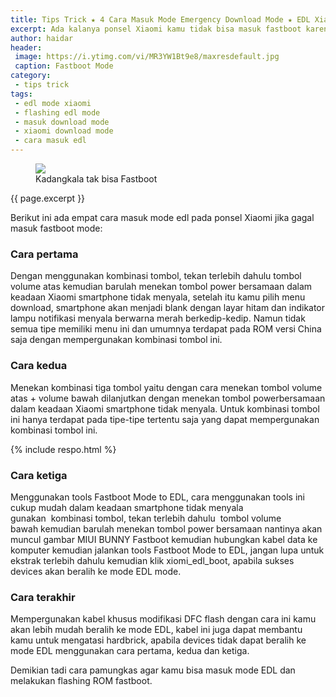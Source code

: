 ```yaml
---
title: Tips Trick ★ 4 Cara Masuk Mode Emergency Download Mode ★ EDL Xiaomi
excerpt: Ada kalanya ponsel Xiaomi kamu tidak bisa masuk fastboot karena beberapa sebab. Untuk melakukan flashing pun harus memakai mode EDL
author: haidar
header:
 image: https://i.ytimg.com/vi/MR3YW1Bt9e8/maxresdefault.jpg
 caption: Fastboot Mode
category:
 - tips trick
tags:
 - edl mode xiaomi
 - flashing edl mode
 - masuk download mode
 - xiaomi download mode
 - cara masuk edl
---
```

<figure><img src="https://i.ytimg.com/vi/MR3YW1Bt9e8/default.jpg"/><figcaption>Kadangkala tak bisa Fastboot</figcaption></figure>

{{ page.excerpt }}

Berikut ini ada empat cara masuk mode edl pada ponsel Xiaomi jika gagal masuk fastboot mode:

### Cara pertama

Dengan menggunakan kombinasi tombol, tekan terlebih dahulu tombol volume atas kemudian barulah menekan tombol power bersamaan dalam keadaan Xiaomi smartphone tidak menyala, setelah itu kamu pilih menu download, smartphone akan menjadi blank dengan layar hitam dan indikator lampu notifikasi menyala berwarna merah berkedip-kedip. Namun tidak semua tipe memiliki menu ini dan umumnya terdapat pada ROM versi China saja dengan mempergunakan kombinasi tombol ini.

### Cara kedua

Menekan kombinasi tiga tombol yaitu dengan cara menekan tombol volume atas + volume bawah dilanjutkan dengan menekan tombol powerbersamaan dalam keadaan Xiaomi smartphone tidak menyala. Untuk kombinasi tombol ini hanya terdapat pada tipe-tipe tertentu saja yang dapat mempergunakan kombinasi tombol ini.

{% include respo.html %}

### Cara ketiga

Menggunakan tools Fastboot Mode to EDL, cara menggunakan tools ini cukup mudah dalam keadaan smartphone tidak menyala gunakan  kombinasi tombol, tekan terlebih dahulu  tombol volume bawah kemudian barulah menekan tombol power bersamaan nantinya akan muncul gambar MIUI BUNNY Fastboot kemudian hubungkan kabel data ke komputer kemudian jalankan tools Fastboot Mode to EDL, jangan lupa untuk ekstrak terlebih dahulu kemudian klik xiomi_edl_boot, apabila sukses devices akan beralih ke mode EDL mode.

### Cara terakhir

Mempergunakan kabel khusus modifikasi DFC flash dengan cara ini kamu akan lebih mudah beralih ke mode EDL, kabel ini juga dapat membantu kamu untuk mengatasi hardbrick, apabila devices tidak dapat beralih ke mode EDL menggunakan cara pertama, kedua dan ketiga.

Demikian tadi cara pamungkas agar kamu bisa masuk mode EDL dan melakukan flashing ROM fastboot.